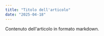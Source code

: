 ```yaml
---
title: "Titolo dell'articolo"
date: "2025-04-18"
---
```


Contenuto dell'articolo in formato markdown.